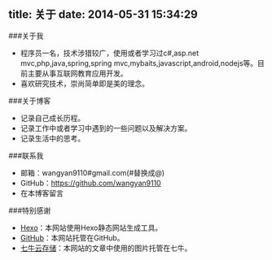 title: 关于
date: 2014-05-31 15:34:29
---
###关于我
* 程序员一名，技术涉猎较广，使用或者学习过c#,asp.net mvc,php,java,spring,spring mvc,mybaits,javascript,android,nodejs等。目前主要从事互联网教育应用开发。
* 喜欢研究技术，崇尚简单即是美的理念。

###关于博客
* 记录自己成长历程。
* 记录工作中或者学习中遇到的一些问题以及解决方案。
* 记录生活中的思考。

###联系我
* 邮箱：wangyan9110#gmail.com(#替换成@)
* GitHub：https://github.com/wangyan9110
* 在本博客留言

###特别感谢
* [Hexo](http://hexo.io/)：本网站使用Hexo静态网站生成工具。
* [GitHub](https://github.com)：本网站托管在GitHub。
* [七牛云存储](http://www.qiniu.com/)：本网站的文章中使用的图片托管在七牛。